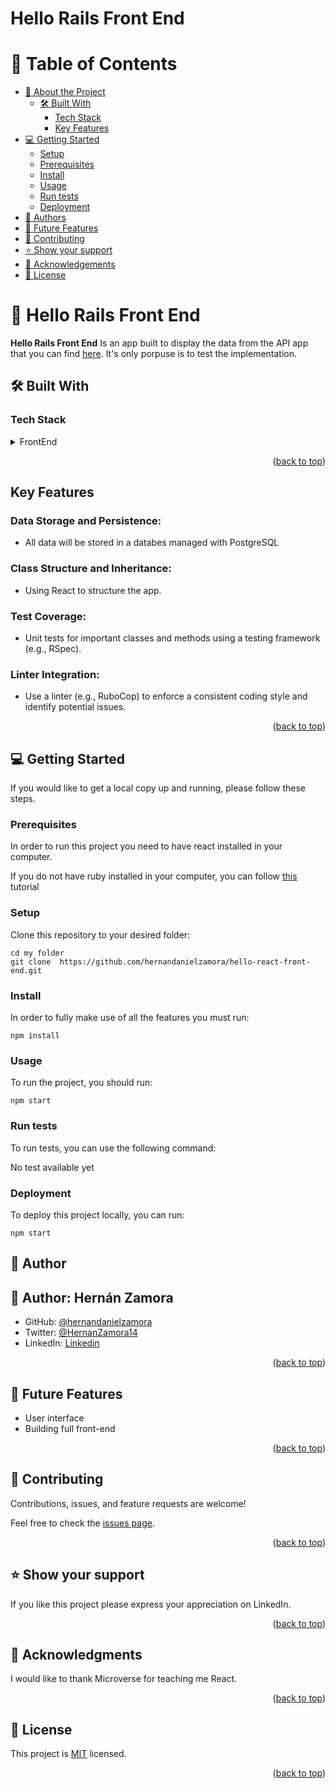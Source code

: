 # Hello Rails Front End


# 📗 Table of Contents

- [📖 About the Project](#about-project)
  - [🛠 Built With](#built-with)
    - [Tech Stack](#tech-stack)
    - [Key Features](#key-features)
- [💻 Getting Started](#getting-started)
  - [Setup](#setup)
  - [Prerequisites](#prerequisites)
  - [Install](#install)
  - [Usage](#usage)
  - [Run tests](#run-tests)
  - [Deployment](#deployment)
- [👥 Authors](#authors)
- [🔭 Future Features](#future-features)
- [🤝 Contributing](#contributing)
- [⭐️ Show your support](#support)
- [🙏 Acknowledgements](#acknowledgements)
- [📝 License](#license)

# 📖  Hello Rails Front End <a name="about-project"></a>

**Hello Rails Front End** Is an app built to display the data from the API app that you can find [here](https://github.com/hernandanielzamora/hello-rails-back-end/tree/feature/hello-rails-backend). It's only porpuse is to test the implementation.

## 🛠 Built With <a name="built-with"></a>

### Tech Stack <a name="tech-stack"></a>
<details>
<summary>FrontEnd</summary>
  <ul>
    <li><a href="https://es.react.dev/">React JS</a></li>
  </ul>
</details>


<p align="right">(<a href="#readme-top">back to top</a>)</p>

## Key Features <a name="key-features"></a>

### Data Storage and Persistence:

- All data will be stored in a databes managed with PostgreSQL

### Class Structure and Inheritance:

- Using React to structure the app.

### Test Coverage:

- Unit tests for important classes and methods using a testing framework (e.g., RSpec).

### Linter Integration:

- Use a linter (e.g., RuboCop) to enforce a consistent coding style and identify potential issues.

<p align="right">(<a href="#readme-top">back to top</a>)</p>

## 💻 Getting Started <a name="getting-started"></a>

If you would like to get a local copy up and running, please follow these steps.

### Prerequisites

In order to run this project you need to have react installed in your computer. <br>

If you do not have ruby installed in your computer, you can follow [this](https://es.react.dev/learn/installation) tutorial <br>

### Setup

Clone this repository to your desired folder:
```
cd my folder
git clone  https://github.com/hernandanielzamora/hello-react-front-end.git
```

### Install

In order to fully make use of all the features you must run:

```
npm install
```

### Usage

To run the project, you should run:

`npm start`

### Run tests

To run tests, you can use the following command:

No test available yet

### Deployment

To deploy this project locally, you can run:

`npm start`

## 👥 Author <a name="authors"></a>

## 👥 Author: <a name="authors">Hernán Zamora</a>

- GitHub: [@hernandanielzamora](https://github.com/hernandanielzamora)
- Twitter: [@HernanZamora14](https://twitter.com/HernanZamora14)
- LinkedIn: [Linkedin](https://www.linkedin.com/in/hernan-zamora-03a697236/)


<p align="right">(<a href="#readme-top">back to top</a>)</p>

## 🔭 Future Features <a name="future-features"></a>

- User interface
- Building full front-end

<p align="right">(<a href="#readme-top">back to top</a>)</p>

## 🤝 Contributing <a name="contributing"></a>

Contributions, issues, and feature requests are welcome!

Feel free to check the [issues page](https://github.com/hernandanielzamora/hello-react-front-end/issues).

<p align="right">(<a href="#readme-top">back to top</a>)</p>

## ⭐️ Show your support <a name="support"></a>

If you like this project please express your appreciation on LinkedIn.

<p align="right">(<a href="#readme-top">back to top</a>)</p>

## 🙏 Acknowledgments <a name="acknowledgements"></a>

I would like to thank Microverse for teaching me React.

<p align="right">(<a href="#readme-top">back to top</a>)</p>

## 📝 License <a name="license"></a>

This project is [MIT](../../LICENSE) licensed.

<p align="right">(<a href="#readme-top">back to top</a>)</p>
